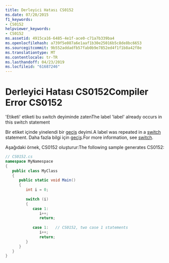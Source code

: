 ```yaml
---
title: Derleyici Hatası CS0152
ms.date: 07/20/2015
f1_keywords:
- CS0152
helpviewer_keywords:
- CS0152
ms.assetid: 4915ca16-6485-4e1f-ace0-c71a7b339ba4
ms.openlocfilehash: a739f5e087a6e1aaf1b30e25016b5c8de8bc6653
ms.sourcegitcommit: 9b552addadfb57fab0b9e7852ed4f1f1b8a42f8e
ms.translationtype: MT
ms.contentlocale: tr-TR
ms.lasthandoff: 04/23/2019
ms.locfileid: "61687246"
---
```

# <a name="compiler-error-cs0152"></a><span data-ttu-id="3f2e3-102">Derleyici Hatası CS0152</span><span class="sxs-lookup"><span data-stu-id="3f2e3-102">Compiler Error CS0152</span></span>
<span data-ttu-id="3f2e3-103">'Etiketi' etiketi bu switch deyiminde zaten</span><span class="sxs-lookup"><span data-stu-id="3f2e3-103">The label 'label' already occurs in this switch statement</span></span>  
  
 <span data-ttu-id="3f2e3-104">Bir etiket içinde yinelendi bir [geçiş](../../csharp/language-reference/keywords/switch.md) deyimi.</span><span class="sxs-lookup"><span data-stu-id="3f2e3-104">A label was repeated in a [switch](../../csharp/language-reference/keywords/switch.md) statement.</span></span> <span data-ttu-id="3f2e3-105">Daha fazla bilgi için [geçiş](../../csharp/language-reference/keywords/switch.md).</span><span class="sxs-lookup"><span data-stu-id="3f2e3-105">For more information, see [switch](../../csharp/language-reference/keywords/switch.md).</span></span>  
  
 <span data-ttu-id="3f2e3-106">Aşağıdaki örnek, CS0152 oluşturur:</span><span class="sxs-lookup"><span data-stu-id="3f2e3-106">The following sample generates CS0152:</span></span>  
  
```csharp  
// CS0152.cs  
namespace MyNamespace  
{  
   public class MyClass  
   {  
      public static void Main()  
      {  
         int i = 0;  
  
         switch (i)  
         {  
            case 1:  
               i++;  
               return;  
  
            case 1:   // CS0152, two case 1 statements  
               i++;  
               return;  
         }  
      }  
   }  
}  
```
